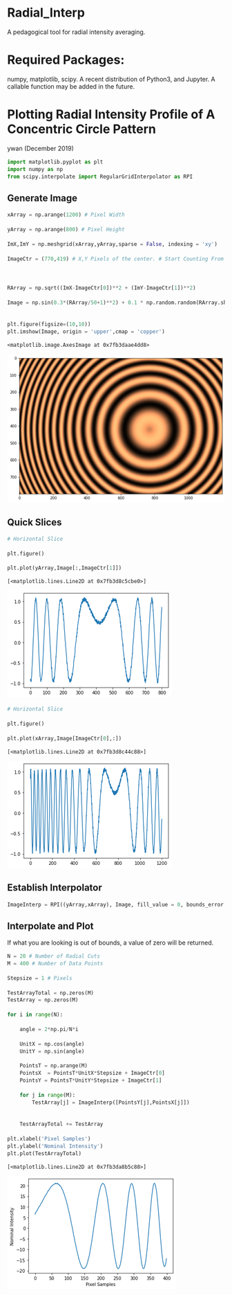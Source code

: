 # Radial_Interp
A pedagogical tool for radial intensity averaging.

# Required Packages:

numpy, matplotlib, scipy. A recent distribution of Python3, and Jupyter. A callable function may be added in the future.


# Plotting Radial Intensity Profile of A Concentric Circle Pattern


ywan (December 2019)


```python
import matplotlib.pyplot as plt
import numpy as np
from scipy.interpolate import RegularGridInterpolator as RPI
```

## Generate Image


```python
xArray = np.arange(1200) # Pixel Width

yArray = np.arange(800) # Pixel Height

ImX,ImY = np.meshgrid(xArray,yArray,sparse = False, indexing = 'xy')

ImageCtr = (770,419) # X,Y Pixels of the center. # Start Counting From Top Left, Computer Default
 


RArray = np.sqrt((ImX-ImageCtr[0])**2 + (ImY-ImageCtr[1])**2)

Image = np.sin(0.3*(RArray/50+1)**2) + 0.1 * np.random.random(RArray.shape) # With Noise


plt.figure(figsize=(10,10))
plt.imshow(Image, origin = 'upper',cmap = 'copper') 
```




    <matplotlib.image.AxesImage at 0x7fb3daae4dd8>




![png](output_3_1.png)


## Quick Slices


```python
# Horizontal Slice

plt.figure()

plt.plot(yArray,Image[:,ImageCtr[1]])
```




    [<matplotlib.lines.Line2D at 0x7fb3d8c5cbe0>]




![png](output_5_1.png)



```python
# Horizontal Slice

plt.figure()

plt.plot(xArray,Image[ImageCtr[0],:])


```




    [<matplotlib.lines.Line2D at 0x7fb3d8c44c88>]




![png](output_6_1.png)


## Establish Interpolator


```python
ImageInterp = RPI((yArray,xArray), Image, fill_value = 0, bounds_error = False)
```

## Interpolate and Plot

If what you are looking is out of bounds, a value of zero will be returned.


```python
N = 20 # Number of Radial Cuts
M = 400 # Number of Data Points

Stepsize = 1 # Pixels 

TestArrayTotal = np.zeros(M)
TestArray = np.zeros(M)

for i in range(N):
    
    angle = 2*np.pi/N*i
    
    UnitX = np.cos(angle)
    UnitY = np.sin(angle)
    
    PointsT = np.arange(M)
    PointsX  = PointsT*UnitX*Stepsize + ImageCtr[0]
    PointsY = PointsT*UnitY*Stepsize + ImageCtr[1]
    
    for j in range(M):
        TestArray[j] = ImageInterp([PointsY[j],PointsX[j]])
    

    TestArrayTotal += TestArray
    
plt.xlabel('Pixel Samples')
plt.ylabel('Nominal Intensity')
plt.plot(TestArrayTotal)
```




    [<matplotlib.lines.Line2D at 0x7fb3da8b5c88>]




![png](output_10_1.png)

